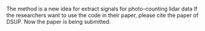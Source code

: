 The method is a new idea for extract signals for photo-counting lidar data
If the researchers want to use the code in their paper, please cite the paper of DSUP. Now the paper is being submitted.

